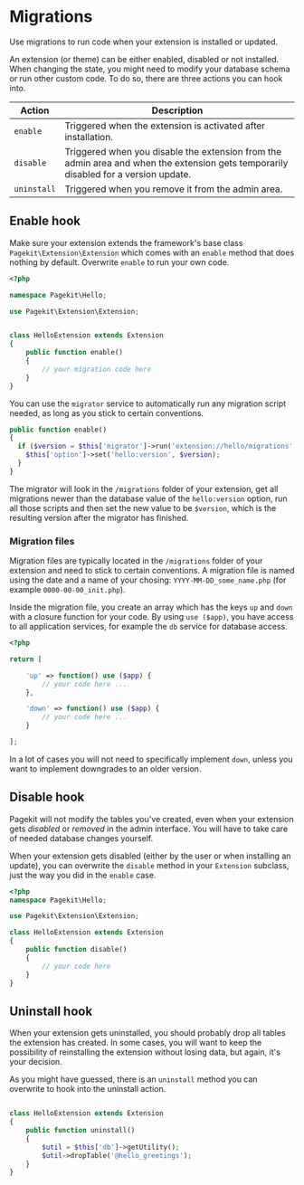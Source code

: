 # Migrations

<p class="uk-article-lead">Use migrations to run code when your extension is installed or updated.</p>

An extension (or theme) can be either enabled, disabled or not installed.
When changing the state, you might need to modify your database schema or run
other custom code. To do so, there are three actions you can hook into.

| Action | Description |
|--------|-------------|
| `enable`     | Triggered when the extension is activated after installation. |
| `disable`    | Triggered when you disable the extension from the admin area and when the extension gets temporarily disabled for a version update. |
| `uninstall`  | Triggered when you remove it from the admin area. |

## Enable hook

Make sure your extension extends the framework's base class
`Pagekit\Extension\Extension` which comes with an `enable` method that does
nothing by default. Overwrite `enable` to run your own code.

```php
<?php

namespace Pagekit\Hello;

use Pagekit\Extension\Extension;


class HelloExtension extends Extension
{
    public function enable()
    {
        // your migration code here
    }
}
```

You can use the `migrator` service to
automatically run any migration script needed, as long as you stick to certain
conventions.

```php
public function enable()
{
  if ($version = $this['migrator']->run('extension://hello/migrations', $this['option']->get('hello:version'))) {
    $this['option']->set('hello:version', $version);
  }
}
```

The migrator will look in the `/migrations` folder of your extension, get all
migrations newer than the database value of the `hello:version` option,
run all those scripts and then set the new value to be `$version`, which is the
resulting version after the migrator has finished.

### Migration files

Migration files are typically located in the `/migrations` folder of your extension and need to stick to certain conventions. A migration file is named using the date and a name of your chosing: `YYYY-MM-DD_some_name.php` (for example `0000-00-00_init.php`).

Inside the migration file, you create an array which has the keys `up` and `down` with a closure function for your code. By using `use ($app)`, you have access to all application services, for example the `db` service for database access.

```php
<?php

return [

    'up' => function() use ($app) {
        // your code here ...
    },

    'down' => function() use ($app) {
        // your code here ...
    }

];

```

In a lot of cases you will not need to specifically implement `down`, unless you want to implement downgrades to an older version.

## Disable hook

Pagekit will not modify the tables you've created, even when your extension
gets *disabled* or *removed* in the admin interface. You will have to take
care of needed database changes yourself.

When your extension gets disabled (either by the user or when installing an
update), you can overwrite the `disable` method in
your `Extension` subclass, just the way you did in the `enable` case.

```php
<?php
namespace Pagekit\Hello;

use Pagekit\Extension\Extension;

class HelloExtension extends Extension
{
    public function disable()
    {
        // your code here
    }
}
```

## Uninstall hook

When your extension gets uninstalled, you should probably drop all tables the
extension has created. In some cases, you will want to keep the possibility
of reinstalling the extension without losing data, but again, it's your
decision.

As you might have guessed, there is an `uninstall` method you can overwrite to
hook into the uninstall action.

```php

class HelloExtension extends Extension
{
    public function uninstall()
    {
        $util = $this['db']->getUtility();
        $util->dropTable('@hello_greetings');
    }
}
```
